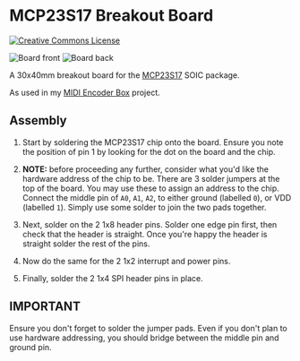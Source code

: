 # MCP23S17 Breakout Board

[![Creative Commons License](https://i.creativecommons.org/l/by-sa/4.0/80x15.png)](http://creativecommons.org/licenses/by-sa/4.0/)

![Board front](https://github.com/squarefrog/mcp23s17-breakout-board/raw/master/img/front.png "Board front")
![Board back](https://github.com/squarefrog/mcp23s17-breakout-board/raw/master/img/back.png "Board back")

A 30x40mm breakout board for the [MCP23S17](http://www.microchip.com/wwwproducts/en/MCP23S17) SOIC package.

As used in my [MIDI Encoder Box](https://github.com/squarefrog/teensy-midi-encoder-box) project.

## Assembly

1. Start by soldering the MCP23S17 chip onto the board. Ensure you note the position of pin 1 by looking for the dot on the board and the chip.

2. **NOTE:** before proceeding any further, consider what you'd like the hardware address of the chip to be. There are 3 solder jumpers at the top of the board. You may use these to assign an address to the chip. Connect the middle pin of `A0`, `A1`, `A2`, to either ground (labelled `0`), or VDD (labelled `1`). Simply use some solder to join the two pads together.

3. Next, solder on the 2 1x8 header pins. Solder one edge pin first, then check that the header is straight. Once you're happy the header is straight solder the rest of the pins.

4. Now do the same for the 2 1x2 interrupt and power pins.

5. Finally, solder the 2 1x4 SPI header pins in place.

## IMPORTANT

Ensure you don't forget to solder the jumper pads. Even if you don't plan to use hardware addressing, you should bridge between the middle pin and ground pin.

